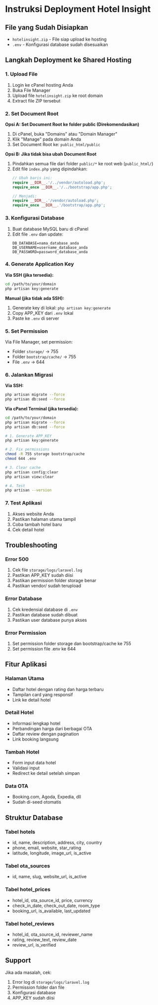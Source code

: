 # Instruksi Deployment Hotel Insight

## File yang Sudah Disiapkan
- `hotelinsight.zip` - File siap upload ke hosting
- `.env` - Konfigurasi database sudah disesuaikan

## Langkah Deployment ke Shared Hosting

### 1. Upload File
1. Login ke cPanel hosting Anda
2. Buka File Manager
3. Upload file `hotelinsight.zip` ke root domain
4. Extract file ZIP tersebut

### 2. Set Document Root
**Opsi A: Set Document Root ke folder public (Direkomendasikan)**
1. Di cPanel, buka "Domains" atau "Domain Manager"
2. Klik "Manage" pada domain Anda
3. Set Document Root ke: `public_html/public`

**Opsi B: Jika tidak bisa ubah Document Root**
1. Pindahkan semua file dari folder `public/*` ke root web (`public_html/`)
2. Edit file `index.php` yang dipindahkan:
   ```php
   // Ubah baris ini:
   require __DIR__.'/../vendor/autoload.php';
   require_once __DIR__.'/../bootstrap/app.php';
   
   // Menjadi:
   require __DIR__.'/vendor/autoload.php';
   require_once __DIR__.'/bootstrap/app.php';
   ```

### 3. Konfigurasi Database
1. Buat database MySQL baru di cPanel
2. Edit file `.env` dan update:
   ```
   DB_DATABASE=nama_database_anda
   DB_USERNAME=username_database_anda  
   DB_PASSWORD=password_database_anda
   ```

### 4. Generate Application Key
**Via SSH (jika tersedia):**
```bash
cd /path/to/your/domain
php artisan key:generate
```

**Manual (jika tidak ada SSH):**
1. Generate key di lokal: `php artisan key:generate`
2. Copy APP_KEY dari `.env` lokal
3. Paste ke `.env` di server

### 5. Set Permission
Via File Manager, set permission:
- Folder `storage/` → 755
- Folder `bootstrap/cache/` → 755
- File `.env` → 644

### 6. Jalankan Migrasi
**Via SSH:**
```bash
php artisan migrate --force
php artisan db:seed --force
```

**Via cPanel Terminal (jika tersedia):**
```bash
cd /path/to/your/domain
php artisan migrate --force
php artisan db:seed --force

# 1. Generate APP_KEY
php artisan key:generate

# 2. Fix permissions
chmod -R 755 storage bootstrap/cache
chmod 644 .env

# 3. Clear cache
php artisan config:clear
php artisan view:clear

# 4. Test
php artisan --version
```

### 7. Test Aplikasi
1. Akses website Anda
2. Pastikan halaman utama tampil
3. Coba tambah hotel baru
4. Cek detail hotel

## Troubleshooting

### Error 500
1. Cek file `storage/logs/laravel.log`
2. Pastikan APP_KEY sudah diisi
3. Pastikan permission folder storage benar
4. Pastikan vendor/ sudah terupload

### Error Database
1. Cek kredensial database di `.env`
2. Pastikan database sudah dibuat
3. Pastikan user database punya akses

### Error Permission
1. Set permission folder storage dan bootstrap/cache ke 755
2. Set permission file .env ke 644

## Fitur Aplikasi

### Halaman Utama
- Daftar hotel dengan rating dan harga terbaru
- Tampilan card yang responsif
- Link ke detail hotel

### Detail Hotel
- Informasi lengkap hotel
- Perbandingan harga dari berbagai OTA
- Daftar review dengan pagination
- Link booking langsung

### Tambah Hotel
- Form input data hotel
- Validasi input
- Redirect ke detail setelah simpan

### Data OTA
- Booking.com, Agoda, Expedia, dll
- Sudah di-seed otomatis

## Struktur Database

### Tabel hotels
- id, name, description, address, city, country
- phone, email, website, star_rating
- latitude, longitude, image_url, is_active

### Tabel ota_sources  
- id, name, slug, website_url, is_active

### Tabel hotel_prices
- hotel_id, ota_source_id, price, currency
- check_in_date, check_out_date, room_type
- booking_url, is_available, last_updated

### Tabel hotel_reviews
- hotel_id, ota_source_id, reviewer_name
- rating, review_text, review_date
- review_url, is_verified

## Support
Jika ada masalah, cek:
1. Error log di `storage/logs/laravel.log`
2. Permission folder dan file
3. Konfigurasi database
4. APP_KEY sudah diisi